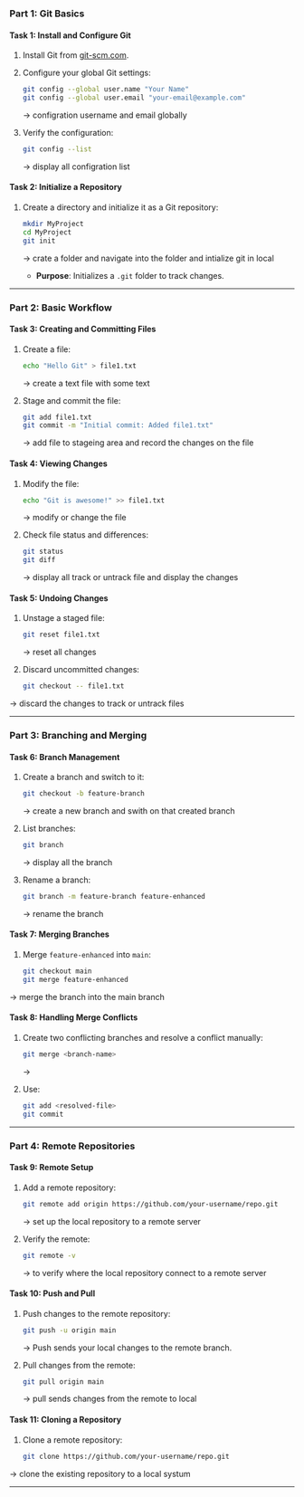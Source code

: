 ### **Part 1: Git Basics**

#### **Task 1: Install and Configure Git**
1. Install Git from [git-scm.com](https://git-scm.com/).  
2. Configure your global Git settings:  
   ```bash
   git config --global user.name "Your Name"
   git config --global user.email "your-email@example.com"
   ```
   -> configration username and email globally

3. Verify the configuration:  
   ```bash
   git config --list
   ```
   -> display all configration list

#### **Task 2: Initialize a Repository**
1. Create a directory and initialize it as a Git repository:  
   ```bash
   mkdir MyProject
   cd MyProject
   git init
   ```
   -> crate a folder and navigate into the folder and intialize git in local

   - **Purpose**: Initializes a `.git` folder to track changes.

---

### **Part 2: Basic Workflow**

#### **Task 3: Creating and Committing Files**
1. Create a file:  
   ```bash
   echo "Hello Git" > file1.txt
   ```
   -> create a text file with some text 

2. Stage and commit the file:  
   ```bash
   git add file1.txt
   git commit -m "Initial commit: Added file1.txt"
   ```
   -> add file to stageing area and record the changes on the file

#### **Task 4: Viewing Changes**
1. Modify the file:  
   ```bash
   echo "Git is awesome!" >> file1.txt
   ```
   -> modify or change the file 


2. Check file status and differences:  
   ```bash
   git status
   git diff
   ```
   -> display all track or untrack file and display the changes

#### **Task 5: Undoing Changes**
1. Unstage a staged file:  
   ```bash
   git reset file1.txt
   ```
   -> reset all changes 

2. Discard uncommitted changes:  
   ```bash
   git checkout -- file1.txt
   ```
-> discard the changes to track or untrack files 

---

### **Part 3: Branching and Merging**

#### **Task 6: Branch Management**
1. Create a branch and switch to it:  
   ```bash
   git checkout -b feature-branch
   ```
   -> create a new branch and swith on that created branch

2. List branches:  
   ```bash
   git branch
   ```
   -> display all the branch

3. Rename a branch:  
   ```bash
   git branch -m feature-branch feature-enhanced
   ```
   -> rename the branch


#### **Task 7: Merging Branches**
1. Merge `feature-enhanced` into `main`:  
   ```bash
   git checkout main
   git merge feature-enhanced
   ```
->  merge the branch into the main branch

#### **Task 8: Handling Merge Conflicts**
1. Create two conflicting branches and resolve a conflict manually:  
   ```bash
   git merge <branch-name>
   ```
   ->

2. Use:  
   ```bash
   git add <resolved-file>
   git commit
   ```

---

### **Part 4: Remote Repositories**

#### **Task 9: Remote Setup**
1. Add a remote repository:  
   ```bash
   git remote add origin https://github.com/your-username/repo.git
   ```
   -> set up the local repository to a remote server

2. Verify the remote:  
   ```bash
   git remote -v
   ```
   -> to verify where the local repository connect to a remote server


#### **Task 10: Push and Pull**
1. Push changes to the remote repository:  
   ```bash
   git push -u origin main
   ```
   -> Push sends your local changes to the remote branch.

2. Pull changes from the remote:  
   ```bash
   git pull origin main
   ```
   -> pull sends changes from the remote to local

#### **Task 11: Cloning a Repository**
1. Clone a remote repository:  
   ```bash
   git clone https://github.com/your-username/repo.git
   ```
-> clone the existing repository to a local systum

---

